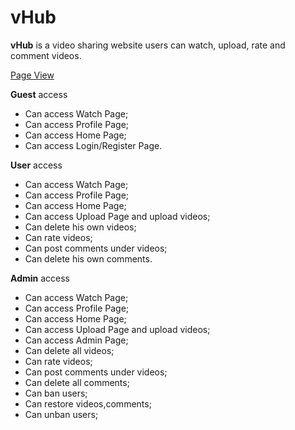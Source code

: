 ﻿# vHub

**vHub** is a video sharing website users can watch, upload, rate and comment videos.

[Page View](https://imgur.com/a/u24deMC)

**Guest** access

- Can access Watch Page;
- Can access Profile Page;
- Can access Home Page;
- Can access Login/Register Page.

**User** access

- Can access Watch Page;
- Can access Profile Page;
- Can access Home Page;
- Can access Upload Page and upload videos;
- Can delete his own videos;
- Can rate videos;
- Can post comments under videos;
- Can delete his own comments.

**Admin** access

- Can access Watch Page;
- Can access Profile Page;
- Can access Home Page;
- Can access Upload Page and upload videos;
- Can access Admin Page;
- Can delete all videos;
- Can rate videos;
- Can post comments under videos;
- Can delete all comments;
- Can ban users;
- Can restore videos,comments;
- Can unban users;